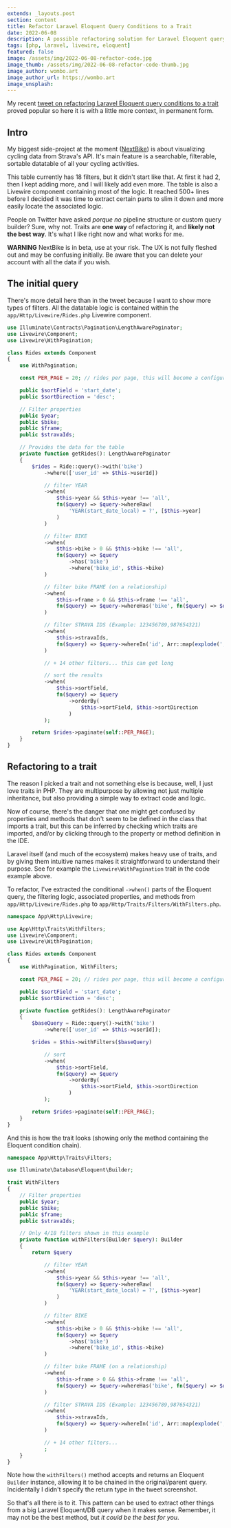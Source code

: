 ```yaml
---
extends: _layouts.post
section: content
title: Refactor Laravel Eloquent Query Conditions to a Trait
date: 2022-06-08
description: A possible refactoring solution for Laravel Eloquent query conditions using PHP traits
tags: [php, laravel, livewire, eloquent]
featured: false
image: /assets/img/2022-06-08-refactor-code.jpg
image_thumb: /assets/img/2022-06-08-refactor-code-thumb.jpg
image_author: wombo.art
image_author_url: https://wombo.art
image_unsplash:
---
```


My recent [tweet on refactoring Laravel Eloquent query conditions to a trait](https://twitter.com/brbcoding/status/1534209246883192834) proved popular so here it is with a little more context, in permanent form.

## Intro

My biggest side-project at the moment ([NextBike](https://nextbike.mumu.pw)) is about visualizing cycling data from Strava's API. It's main feature is a searchable, filterable, sortable datatable of all your cycling activities.

This table currently has 18 filters, but it didn't start like that. At first it had 2, then I kept adding more, and I will likely add even more. The table is also a Livewire component containing most of the logic. It reached 500+ lines before I decided it was time to extract certain parts to slim it down and more easily locate the associated logic.

People on Twitter have asked *porque no* pipeline structure or custom query builder? Sure, why not. Traits are **one way** of refactoring it, and **likely not the best way**. It's what I like right now and what works for me.

**WARNING** NextBike is in beta, use at your risk. The UX is not fully fleshed out and may be confusing initially. Be aware that you can delete your account with all the data if you wish.

## The initial query

There's more detail here than in the tweet because I want to show more types of filters. All the datatable logic is contained within the `app/Http/Livewire/Rides.php` Livewire component.

```php
use Illuminate\Contracts\Pagination\LengthAwarePaginator;
use Livewire\Component;
use Livewire\WithPagination;

class Rides extends Component
{
    use WithPagination;

    const PER_PAGE = 20; // rides per page, this will become a configurable property later

    public $sortField = 'start_date';
    public $sortDirection = 'desc';

    // Filter properties
    public $year;
    public $bike;
    public $frame;
    public $stravaIds;

    // Provides the data for the table
    private function getRides(): LengthAwarePaginator
    {
        $rides = Ride::query()->with('bike')
            ->where(['user_id' => $this->userId])

            // filter YEAR
            ->when(
                $this->year && $this->year !== 'all',
                fn($query) => $query->whereRaw(
                    'YEAR(start_date_local) = ?', [$this->year]
                )
            )

            // filter BIKE
            ->when(
                $this->bike > 0 && $this->bike !== 'all',
                fn($query) => $query
                    ->has('bike')
                    ->where('bike_id', $this->bike)
            )

            // filter bike FRAME (on a relationship)
            ->when(
                $this->frame > 0 && $this->frame !== 'all',
                fn($query) => $query->whereHas('bike', fn($query) => $query->where('bikes.frame_type', $this->frame))
            )

            // filter STRAVA IDS (Example: 123456789,987654321)
            ->when(
                $this->stravaIds,
                fn($query) => $query->whereIn('id', Arr::map(explode(',', $this->stravaIds), fn($id) => trim($id)))
            )

            // + 14 other filters... this can get long

            // sort the results
            ->when(
                $this->sortField,
                fn($query) => $query
                    ->orderBy(
                        $this->sortField, $this->sortDirection
                    )
            );

        return $rides->paginate(self::PER_PAGE);
    }
}
```

## Refactoring to a trait

The reason I picked a trait and not something else is because, well, I just love traits in PHP. They are multipurpose by allowing not just multiple inheritance, but also providing a simple way to extract code and logic.

Now of course, there's the danger that one might get confused by properties and methods that don't seem to be defined in the class that imports a trait, but this can be inferred by checking which traits are imported, and/or by clicking through to the property or method definition in the IDE.

Laravel itself (and much of the ecosystem) makes heavy use of traits, and by giving them intuitive names makes it straightforward to understand their purpose. See for example the `Livewire\WithPagination` trait in the code example above.

To refactor, I've extracted the conditional `->when()` parts of the Eloquent query, the filtering logic, associated properties, and methods from `app/Http/Livewire/Rides.php` to `app/Http/Traits/Filters/WithFilters.php`.

```php
namespace App\Http\Livewire;

use App\Http\Traits\WithFilters;
use Livewire\Component;
use Livewire\WithPagination;

class Rides extends Component
{
    use WithPagination, WithFilters;

    const PER_PAGE = 20; // rides per page, this will become a configurable property later

    public $sortField = 'start_date';
    public $sortDirection = 'desc';

    private function getRides(): LengthAwarePaginator
    {
        $baseQuery = Ride::query()->with('bike')
            ->where(['user_id' => $this->userId]);

        $rides = $this->withFilters($baseQuery)

            // sort
            ->when(
                $this->sortField,
                fn($query) => $query
                    ->orderBy(
                        $this->sortField, $this->sortDirection
                    )
            );

        return $rides->paginate(self::PER_PAGE);
    }
}
```

And this is how the trait looks (showing only the method containing the Eloquent condition chain).

```php
namespace App\Http\Traits\Filters;

use Illuminate\Database\Eloquent\Builder;

trait WithFilters
{
    // Filter properties
    public $year;
    public $bike;
    public $frame;
    public $stravaIds;

    // Only 4/18 filters shown in this example
    private function withFilters(Builder $query): Builder
    {
        return $query

            // filter YEAR
            ->when(
                $this->year && $this->year !== 'all',
                fn($query) => $query->whereRaw(
                    'YEAR(start_date_local) = ?', [$this->year]
                )
            )

            // filter BIKE
            ->when(
                $this->bike > 0 && $this->bike !== 'all',
                fn($query) => $query
                    ->has('bike')
                    ->where('bike_id', $this->bike)
            )

            // filter bike FRAME (on a relationship)
            ->when(
                $this->frame > 0 && $this->frame !== 'all',
                fn($query) => $query->whereHas('bike', fn($query) => $query->where('bikes.frame_type', $this->frame))
            )

            // filter STRAVA IDS (Example: 123456789,987654321)
            ->when(
                $this->stravaIds,
                fn($query) => $query->whereIn('id', Arr::map(explode(',', $this->stravaIds), fn($id) => trim($id)))
            )

            // + 14 other filters...
            ;
    }
}
```

Note how the `withFilters()` method accepts and returns an Eloquent `Builder` instance, allowing it to be chained in the original/parent query. Incidentally I didn't specify the return type in the tweet screenshot.

So that's all there is to it. This pattern can be used to extract other things from a big Laravel Eloquent/DB query when it makes sense. Remember, it may not be the best method, but *it could be the best for you*.